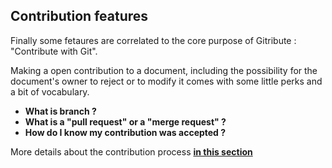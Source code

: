 ## Contribution features

Finally some fetaures are correlated to the core purpose of Gitribute : "Contribute with Git".

Making a open contribution to a document, including the possibility for the document's owner to reject or to modify it comes with some little perks and a bit of vocabulary.

- **What is branch ?**
- **What is a "pull request" or a "merge request" ?**
- **How do I know my contribution was accepted ?**

More details about the contribution process **[in this section](/tutorial-contribution)**
